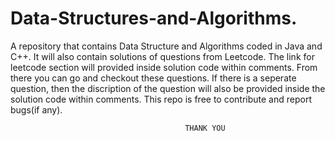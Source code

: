 # Data-Structures-and-Algorithms.
A repository that contains Data Structure and Algorithms coded in Java and C++. It will also contain solutions of questions from Leetcode.
The link for leetcode section will provided inside solution code within comments. From there you can go and checkout these questions.
If there is a seperate question, then the discription of the question will also be provided inside the solution code within comments.
This repo is free to contribute and report bugs(if any).
                     
                     
                                           THANK YOU
